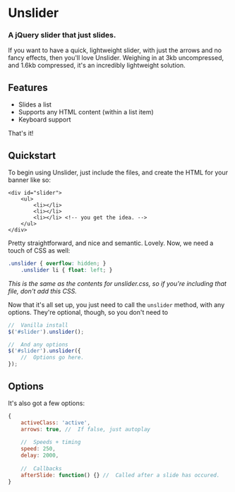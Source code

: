 # Unslider
### A jQuery slider that just slides.

If you want to have a quick, lightweight slider, with just the arrows and no fancy effects, then you'll love Unslider. Weighing in at 3kb uncompressed, and 1.6kb compressed, it's an incredibly lightweight solution.

## Features
* Slides a list
* Supports any HTML content (within a list item)
* Keyboard support

That's it!

## Quickstart
To begin using Unslider, just include the files, and create the HTML for your banner like so:
```
<div id="slider">
	<ul>
		<li></li>
		<li></li>
		<li></li> <!-- you get the idea. -->
	</ul>
</div>
```

Pretty straightforward, and nice and semantic. Lovely. Now, we need a touch of CSS as well:
```css
.unslider { overflow: hidden; }
	.unslider li { float: left; }
```

_This is the same as the contents for unslider.css, so if you're including that file, don't add this CSS._

Now that it's all set up, you just need to call the `unslider` method, with any options. They're optional, though, so you don't need to 

```javascript
//  Vanilla install
$('#slider').unslider();

//  And any options
$('#slider').unslider({
    //  Options go here.
});
```

## Options
It's also got a few options:

```javascript
{
	activeClass: 'active',
	arrows: true, //  If false, just autoplay
	
	//  Speeds + timing
	speed: 250,
	delay: 2000,
	
	//  Callbacks
	afterSlide: function() {} //  Called after a slide has occured.
}
```